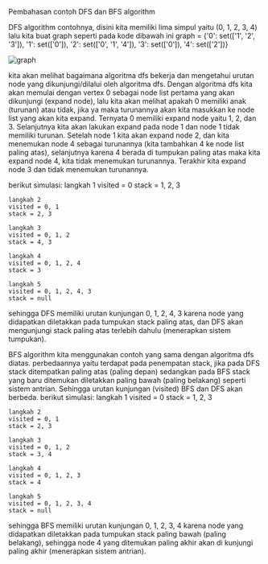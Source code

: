 Pembahasan contoh DFS dan BFS algorithm

DFS algorithm
contohnya, disini kita memiliki lima simpul yaitu (0, 1, 2, 3, 4) lalu kita buat graph seperti pada kode dibawah ini
graph = {'0': set(['1', '2', '3']),
         '1': set(['0']),
         '2': set(['0', '1', '4']),
         '3': set(['0']),
         '4': set(['2'])}

![graph](https://user-images.githubusercontent.com/44759037/111896184-38cb6980-8a4a-11eb-8994-37ab74ca18d5.PNG)

kita akan melihat bagaimana algoritma dfs bekerja dan mengetahui urutan node yang dikunjungi/dilalui oleh algoritma dfs. Dengan algoritma dfs kita akan memulai dengan vertex 0 sebagai node list pertama yang akan dikunjungi (expand node), lalu kita akan melihat apakah 0 memiliki anak (turunan) atau tidak, jika ya maka turunannya akan kita masukkan ke node list  yang akan kita expand. Ternyata 0 memiliki expand node yaitu 1, 2, dan 3. Selanjutnya kita akan lakukan expand pada node 1 dan node 1 tidak memiliki turunan. Setelah node 1 kita akan expand node 2, dan kita menemukan node 4 sebagai turunannya (kita tambahkan 4 ke node list paling atas), selanjutnya karena 4 berada di tumpukan paling atas maka kita expand node 4, kita tidak menemukan turunannya. Terakhir kita expand node 3 dan tidak menemukan turunannya.

berikut simulasi:
    langkah 1
    visited = 0
    stack = 1, 2, 3
    
    langkah 2
    visited = 0, 1
    stack = 2, 3
    
    langkah 3
    visited = 0, 1, 2
    stack = 4, 3
    
    langkah 4
    visited = 0, 1, 2, 4
    stack = 3
    
    langkah 5
    visited = 0, 1, 2, 4, 3
    stack = null
    
sehingga DFS memiliki urutan kunjungan 0, 1, 2, 4, 3 karena node yang didapatkan diletakkan pada tumpukan stack paling atas, dan DFS akan mengunjungi stack paling atas terlebih dahulu (menerapkan sistem tumpukan).

BFS algorithm
kita menggunakan contoh yang sama dengan algoritma dfs diatas. perbedaannya yaitu terdapat pada penempatan stack, jika pada DFS stack ditempatkan paling atas (paling depan) sedangkan pada BFS stack yang baru ditemukan diletakkan paling bawah (paling belakang) seperti sistem antrian. Sehingga urutan kunjungan (visited) BFS dan DFS akan berbeda.
berikut simulasi:
    langkah 1
    visited = 0
    stack = 1, 2, 3
    
    langkah 2
    visited = 0, 1
    stack = 2, 3
    
    langkah 3
    visited = 0, 1, 2
    stack = 3, 4
    
    langkah 4
    visited = 0, 1, 2, 3
    stack = 4
    
    langkah 5
    visited = 0, 1, 2, 3, 4
    stack = null
    
sehingga BFS memiliki urutan kunjungan 0, 1, 2, 3, 4 karena node yang didapatkan diletakkan pada tumpukan stack paling bawah (paling belakang), sehingga node 4 yang ditemukan paling akhir akan di kunjungi paling akhir (menerapkan sistem antrian).
